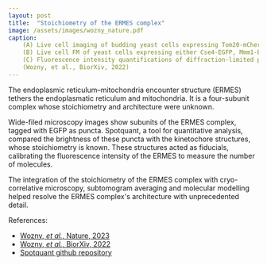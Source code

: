 ```yaml
---
layout: post
title:  "Stoichiometry of the ERMES complex"
image: /assets/images/wozny_nature.pdf
caption: 
    (A) Live cell imaging of budding yeast cells expressing Tom20-mCherry, marking mitochondria, and Mdm34-mNeonGreen, marking ERMES-mediated MCS. In the fluorescence image (top) white dashed outlines mark cell boundaries according to bright field image (bottom). 
    (B) Live cell FM of yeast cells expressing either Cse4-EGFP, Mmm1-EGFP, Mdm12-EGFP or Mdm34-EGFP. White dashed outlines mark cell boundaries. Cells expressing the kinetochore protein Cse4-EGFP, of which the number of molecules per diffraction limited spot is known (36) were used as a reference to determine the number of molecules of ERMES components. 
    (C) Fluorescence intensity quantifications of diffraction-limited puncta of EGFP-tagged Cse4 (grey), Mmm1 (orange), Mdm12 (purple) and Mdm34 (green), represented as dot plots as well as half-violin plots. For each quantification, three experimental repeats are shown. Large dots represent the median, lines the MAD, of each experimental repeat. Left column indicates number of analyzed puncta. Using Cse4-EGFP as reference, fluorescence intensities were transformed into numbers of EGFP molecules/punctum (right column), of which median values with MAD are given. Scale bars are 3 µm.
    (Wozny, et al., BiorXiv, 2022)
---
```

The endoplasmic reticulum–mitochondria encounter structure (ERMES) tethers the endoplasmatic reticulum and mitochondria. It is a four-subunit complex whose stoichiometry and architecture were unknown. 

Wide-filed microscopy images show subunits of the ERMES complex, tagged with EGFP as puncta. Spotquant, a tool for quantitative analysis, compared the brightness of these puncta with the kinetochore structures, whose stoichiometry is known. These structures acted as fiducials, calibrating the fluorescence intensity of the ERMES to measure the number of molecules.

The integration of the stoichiometry of the ERMES complex with cryo-correlative microscopy, subtomogram averaging and molecular modelling helped resolve the ERMES complex's architecture with unprecedented detail.

References:

- [Wozny, *et al.*, Nature, 2023][nature]
- [Wozny, *et al.*, BiorXiv, 2022][biorxiv]
- [Spotquant github repository][github-repo]

[nature]: https://www.nature.com/articles/s41586-023-06050-3
[biorxiv]: https://www.biorxiv.org/content/10.1101/2022.04.12.488000v1
[github-repo]: https://github.com/apicco/spotquant?tab=readme-ov-file#spotquant
